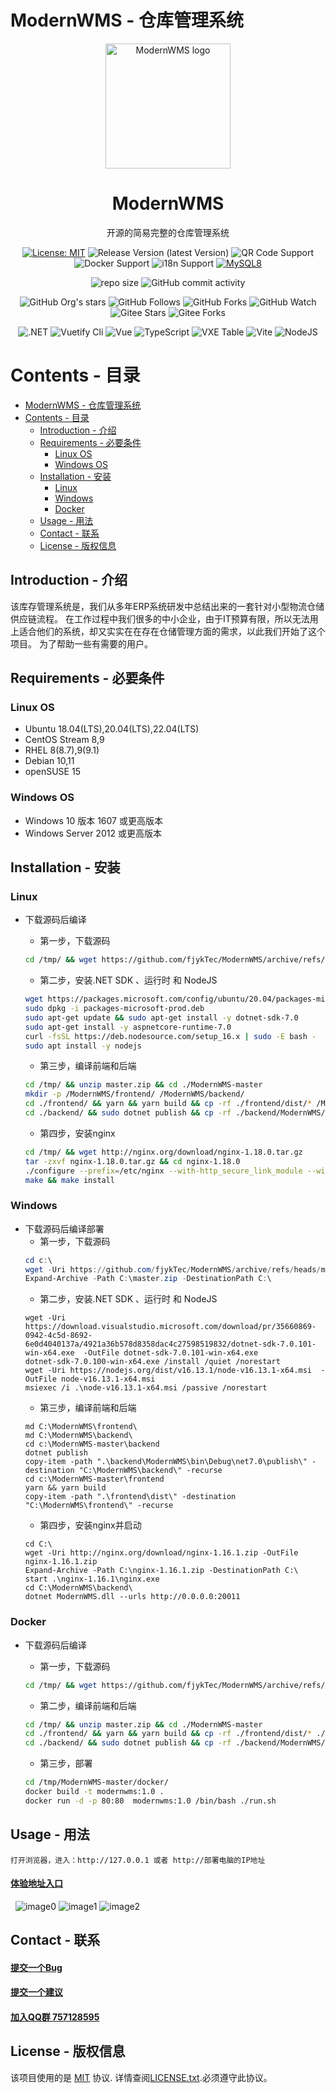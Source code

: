 # ModernWMS - 仓库管理系统

<div align="center">
  <img src="/logo.png" alt="ModernWMS logo" width="200" height="auto" />
  <h1>ModernWMS</h1>
  <p>开源的简易完整的仓库管理系统</p>

<!-- Badges -->
[![License: MIT](https://img.shields.io/badge/license-MIT-orange.svg)](https://opensource.org/licenses/MIT/)
![Release Version (latest Version)](https://img.shields.io/github/v/release/fjykTec/ModernWMS?color=orange&include_prereleases)
![QR Code Support](https://img.shields.io/badge/QR--Code-Support-orange.svg)
![Docker Support](https://img.shields.io/badge/Docker-Support-orange.svg)
![i18n Support](https://img.shields.io/badge/i18n-Support-orange.svg)
[![MySQL8](https://img.shields.io/badge/MySQL-8.0%2B-orange)](https://www.mysql.com/downloads/)

![repo size](https://img.shields.io/github/repo-size/fjykTec/ModernWMS)
![GitHub commit activity](https://img.shields.io/github/commit-activity/m/fjykTec/ModernWMS)
<!--![Contributors](https://img.shields.io/github/contributors/fjykTec/ModernWMS?color=blue) -->

![GitHub Org's stars](https://img.shields.io/github/stars/ModernWMS?style=social)
![GitHub Follows](https://img.shields.io/github/followers/ModernWMS?style=social)
![GitHub Forks](https://img.shields.io/github/forks/fjykTec/ModernWMS?style=social)
![GitHub Watch](https://img.shields.io/github/watchers/fjykTec/ModernWMS?style=social)
![Gitee Stars](https://gitee.com/modernwms/ModernWMS/badge/star.svg?theme=social)
![Gitee Forks](https://gitee.com/modernwms/ModernWMS/badge/fork.svg?theme=social)

![.NET](https://img.shields.io/badge/.NET-7.0.0-green)
![Vuetify Cli](https://img.shields.io/badge/Vuetify/cli-3.0.4-green)
![Vue](https://img.shields.io/badge/Vue-3.2.45-green)
![TypeScript](https://img.shields.io/badge/TypeScript-4.1.2-green)
![VXE Table](https://img.shields.io/badge/VXETable-4.3.7-green)
![Vite](https://img.shields.io/badge/Vite-4.0.0-green)
![NodeJS](https://img.shields.io/badge/NodeJS-16.13.1-green)
</div>

# Contents - 目录

- [ModernWMS - 仓库管理系统](#modernwms---仓库管理系统)
- [Contents - 目录](#contents---目录)
  - [Introduction - 介绍](#introduction---介绍)
  - [Requirements - 必要条件](#requirements---必要条件)
    - [Linux OS](#linux-os)
    - [Windows OS](#windows-os)
  - [Installation - 安装](#installation---安装)
    - [Linux](#linux)
    - [Windows](#windows)
    - [Docker](#docker)
  - [Usage - 用法](#usage---用法)
  - [Contact - 联系](#contact---联系)
  - [License - 版权信息](#license---版权信息)

## Introduction - 介绍
  该库存管理系统是，我们从多年ERP系统研发中总结出来的一套针对小型物流仓储供应链流程。 在工作过程中我们很多的中小企业，由于IT预算有限，所以无法用上适合他们的系统，却又实实在在存在仓储管理方面的需求，以此我们开始了这个项目。 为了帮助一些有需要的用户。

## Requirements - 必要条件

### Linux OS

+ Ubuntu 18.04(LTS),20.04(LTS),22.04(LTS)
+ CentOS Stream 8,9
+ RHEL 8(8.7),9(9.1)
+ Debian 10,11
+ openSUSE 15

### Windows OS

+ Windows 10 版本 1607 或更高版本
+ Windows Server 2012 或更高版本

## Installation - 安装

### Linux

+ 下载源码后编译
  + 第一步，下载源码

  ```bash
  cd /tmp/ && wget https://github.com/fjykTec/ModernWMS/archive/refs/heads/master.zip
  ```  

  + 第二步，安装.NET SDK 、运行时 和 NodeJS

  ```bash
  wget https://packages.microsoft.com/config/ubuntu/20.04/packages-microsoft-prod.deb -O packages-microsoft-prod.deb
  sudo dpkg -i packages-microsoft-prod.deb
  sudo apt-get update && sudo apt-get install -y dotnet-sdk-7.0
  sudo apt-get install -y aspnetcore-runtime-7.0
  curl -fsSL https://deb.nodesource.com/setup_16.x | sudo -E bash -
  sudo apt install -y nodejs
  ```  

  + 第三步，编译前端和后端

  ```bash
  cd /tmp/ && unzip master.zip && cd ./ModernWMS-master
  mkdir -p /ModernWMS/frontend/ /ModernWMS/backend/
  cd ./frontend/ && yarn && yarn build && cp -rf ./frontend/dist/* /ModernWMS/frontend/
  cd ./backend/ && sudo dotnet publish && cp -rf ./backend/ModernWMS/bin/Debug/net7.0/publish/* /ModernWMS/backend/
  ```  

  + 第四步，安装nginx

  ```bash
  cd /tmp/ && wget http://nginx.org/download/nginx-1.18.0.tar.gz 
  tar -zxvf nginx-1.18.0.tar.gz && cd nginx-1.18.0
  ./configure --prefix=/etc/nginx --with-http_secure_link_module --with-http_stub_status_module --with-http_ssl_module --with-http_realip_module
  make && make install
  ```  
### Windows

+ 下载源码后编译部署
  + 第一步，下载源码
  ```PowerShell
  cd c:\
  wget -Uri https://github.com/fjykTec/ModernWMS/archive/refs/heads/master.zip  -OutFile master.zip
  Expand-Archive -Path C:\master.zip -DestinationPath C:\
  ```
  + 第二步，安装.NET SDK 、运行时 和 NodeJS
  ```CMD
  wget -Uri https://download.visualstudio.microsoft.com/download/pr/35660869-0942-4c5d-8692-6e0d4040137a/4921a36b578d8358dac4c27598519832/dotnet-sdk-7.0.101-win-x64.exe  -OutFile dotnet-sdk-7.0.101-win-x64.exe
  dotnet-sdk-7.0.100-win-x64.exe /install /quiet /norestart
  wget -Uri https://nodejs.org/dist/v16.13.1/node-v16.13.1-x64.msi  -OutFile node-v16.13.1-x64.msi
  msiexec /i .\node-v16.13.1-x64.msi /passive /norestart
  ```
  + 第三步，编译前端和后端
  ```
  md C:\ModernWMS\frontend\
  md C:\ModernWMS\backend\
  cd c:\ModernWMS-master\backend
  dotnet publish 
  copy-item -path ".\backend\ModernWMS\bin\Debug\net7.0\publish\" -destination "C:\ModernWMS\backend\" -recurse
  cd c:\ModernWMS-master\frontend  
  yarn && yarn build 
  copy-item -path ".\frontend\dist\" -destination "C:\ModernWMS\frontend\" -recurse
  ```
  + 第四步，安装nginx并启动
  ```
  cd C:\
  wget -Uri http://nginx.org/download/nginx-1.16.1.zip -OutFile nginx-1.16.1.zip
  Expand-Archive -Path C:\nginx-1.16.1.zip -DestinationPath C:\
  start .\nginx-1.16.1\nginx.exe
  cd C:\ModernWMS\backend\
  dotnet ModernWMS.dll --urls http://0.0.0.0:20011
  ```

### Docker


+ 下载源码后编译
  + 第一步，下载源码

  ```bash
  cd /tmp/ && wget https://github.com/fjykTec/ModernWMS/archive/refs/heads/master.zip
  ```  
  
  + 第二步，编译前端和后端

  ```bash
  cd /tmp/ && unzip master.zip && cd ./ModernWMS-master
  cd ./frontend/ && yarn && yarn build && cp -rf ./frontend/dist/* ./docker/frontend/
  cd ./backend/ && sudo dotnet publish && cp -rf ./backend/ModernWMS/bin/Debug/net7.0/publish/* ./docker/backend/
  ```  
  + 第三步，部署

  ```bash
  cd /tmp/ModernWMS-master/docker/
  docker build -t modernwms:1.0 .
  docker run -d -p 80:80  modernwms:1.0 /bin/bash ./run.sh
  ```
## Usage - 用法
  
  ```
  打开浏览器，进入：http://127.0.0.1 或者 http://部署电脑的IP地址
  ```
  <h4>
    <a href="https://wmsonline.ikeyly.com">体验地址入口</a>
  </h4> 
  
  <img src="/image0.png" alt="image0" height="auto" />
  
  <img src="/image1.png" alt="image1" height="auto" />
  
  <img src="/image2.png" alt="image2"  height="auto" />
  
## Contact - 联系

<h4>
  <a href="https://github.com/fjykTec/ModernWMS/issues/new?template=bug_report.md&title=[BUG]">提交一个Bug</a>
</h4>
<h4>
  <a href="https://github.com/fjykTec/ModernWMS/issues/new?template=feature_request.md&title=[FR]">提交一个建议</a>
</h4>
<h4>
  <a href="https://jq.qq.com/?_wv=1027&k=YgVJGWnI">加入QQ群  757128595</a>
</h4>

## License - 版权信息
该项目使用的是 [MIT](https://opensource.org/licenses/MIT/) 协议. 详情查阅[LICENSE.txt](https://github.com/fjykTec/ModernWMS/master/LICENSE).必须遵守此协议。
